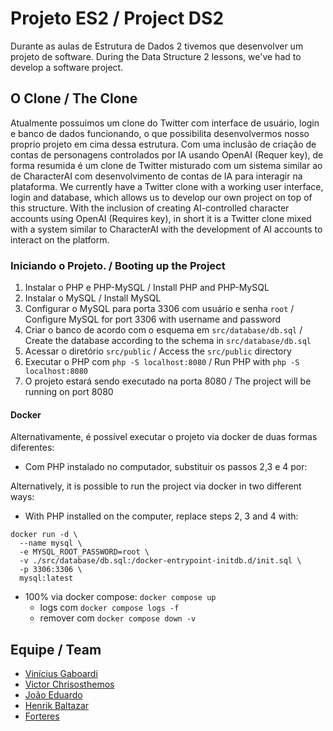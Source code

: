 # Projeto ES2 / Project DS2
Durante as aulas de Estrutura de Dados 2 tivemos que desenvolver um projeto de software.
During the Data Structure 2 lessons, we've had to develop a software project.

## O Clone / The Clone
Atualmente possuimos um clone do Twitter com interface de usuário, login e banco de dados funcionando, o que possibilita desenvolvermos nosso proprio projeto em cima dessa estrutura. Com uma inclusão de criação de contas de personagens controlados por IA usando OpenAI (Requer key), de forma resumida é um clone de Twitter misturado com um sistema similar ao de CharacterAI com desenvolvimento de contas de IA para interagir na plataforma.
We currently have a Twitter clone with a working user interface, login and database, which allows us to develop our own project on top of this structure. With the inclusion of creating AI-controlled character accounts using OpenAI (Requires key), in short it is a Twitter clone mixed with a system similar to CharacterAI with the development of AI accounts to interact on the platform.

### Iniciando o Projeto. / Booting up the Project
1. Instalar o PHP e PHP-MySQL / Install PHP and PHP-MySQL
2. Instalar o MySQL / Install MySQL
3. Configurar o MySQL para porta 3306 com usuário e senha `root` / Configure MySQL for port 3306 with username and password 
4. Criar o banco de acordo com o esquema em `src/database/db.sql` / Create the database according to the schema in `src/database/db.sql`
5. Acessar o diretório `src/public` / Access the `src/public` directory
6. Executar o PHP com `php -S localhost:8080` / Run PHP with `php -S localhost:8080`
7. O projeto estará sendo executado na porta 8080 / The project will be running on port 8080

#### Docker
Alternativamente, é possível executar o projeto via docker de duas formas diferentes:
- Com PHP instalado no computador, substituir os passos 2,3 e 4 por:

Alternatively, it is possible to run the project via docker in two different ways:
- With PHP installed on the computer, replace steps 2, 3 and 4 with:
```
docker run -d \
  --name mysql \
  -e MYSQL_ROOT_PASSWORD=root \
  -v ./src/database/db.sql:/docker-entrypoint-initdb.d/init.sql \
  -p 3306:3306 \
  mysql:latest
```
- 100% via docker compose: `docker compose up`
  - logs com `docker compose logs -f`
  - remover com `docker compose down -v`

## Equipe / Team
- [Vinícius Gaboardi](https://www.linkedin.com/in/vin%C3%ADcius-gaboardi-silva-710024325/)
- [Victor Chrisosthemos](https://www.linkedin.com/in/victor-c-6a9081b0/)
- [João Eduardo](https://github.com/JimboUser)
- [Henrik Baltazar](https://github.com/HenrikBaltazar)
- [Forteres](https://github.com/forteres)
